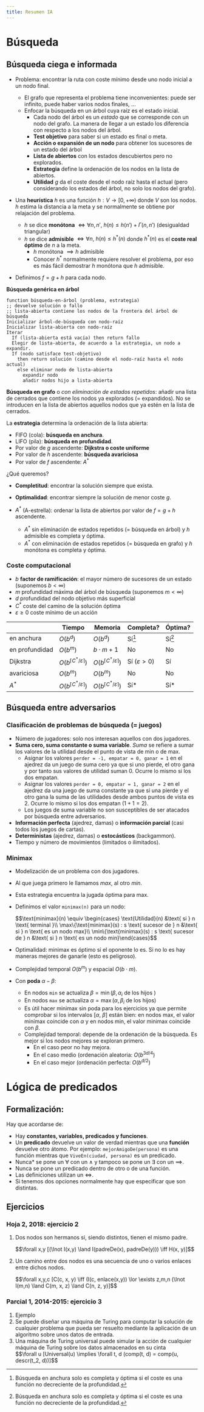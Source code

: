 ```yaml
---
title: Resumen IA
---
```

# Búsqueda

## Búsqueda ciega e informada

* Problema: encontrar la ruta con coste mínimo desde uno nodo inicial a un nodo final.
  * El grafo que representa el problema tiene inconvenientes: puede ser infinito, puede haber varios nodos finales, ...
  * Enfocar la búsqueda en un árbol cuya raíz es el estado inicial.
    * Cada nodo del árbol es un *estado* que se corresponde con un nodo del grafo. La manera de llegar a un estado los diferencia con respecto a los nodos del árbol.
    * **Test objetivo** para saber si un estado es final o meta.
    * **Acción o expansión de un nodo** para obtener los sucesores de un estado del árbol
    * **Lista de abiertos** con los estados descubiertos pero no explorados.
    * **Estrategia** define la ordenación de los nodos en la lista de abiertos.
    * **Utilidad** $g$ da el coste desde el nodo raíz hasta el actual (pero considerando los estados del árbol, no solo los nodos del grafo).

* Una **heurística** $h$ es una función $h : V \to [0, +\infty)$ donde $V$ son los nodos. $h$ estima la distancia a la meta y se normalmente se obtiene por relajación del problema.
  * $h$ se dice **monótona** $\iff \forall n, n',\ h(n) \leq h(n') + \Gamma(n, n')$ (desigualdad triangular)
  * $h$ se dice **admisible** $\iff \forall n,\ h(n) \leq h^\ast(n)$ donde $h^\ast(n)$ es el **coste real óptimo** de $n$ a la meta.
    * $h$ monótona $\implies h$ admisible
    * Conocer $h^\ast$ normalmente requiere resolver el problema, por eso es más fácil demostrar $h$ monótona que $h$ admisible.

* Definimos $f = g + h$ para cada nodo.

**Búsqueda genérica en árbol**

```
function búsqueda-en-árbol (problema, estrategia)
;; devuelve solución o fallo
;; lista-abierta contiene los nodos de la frontera del árbol de búsqueda
Inicializar árbol-de-búsqueda con nodo-raíz
Inicializar lista-abierta con nodo-raíz
Iterar
  If (lista-abierta está vacía) then return fallo
  Elegir de lista-abierta, de acuerdo a la estrategia, un nodo a expandir.
  If (nodo satisface test-objetivo)
    then return solución (camino desde el nodo-raíz hasta el nodo actual)
    else eliminar nodo de lista-abierta
      expandir nodo
      añadir nodos hijo a lista-abierta
```

**Búsqueda en grafo** o *con eliminación de estados repetidos*: añadir una lista
de cerrados que contiene los nodos ya explorados (= expandidos). No se
introducen en la lista de abiertos aquellos nodos que ya estén en la lista de
cerrados.


La **estrategia** determina la ordenación de la lista abierta:

* FIFO (cola): **búsqueda en anchura**.
* LIFO (pila): **búsqueda en profundidad**.
* Por valor de $g$ ascendente: **Dijkstra o coste uniforme**
* Por valor de $h$ ascendente: **búsqueda avariciosa**
* Por valor de $f$ ascendente: $A^\ast$

¿Qué queremos?

* **Completitud**: encontrar la solución siempre que exista.
* **Optimalidad**: encontrar siempre la solución de menor coste $g$.

* $A^\ast$ (A-estrella): ordenar la lista de abiertos por valor de $f = g + h$ ascendente.
  * $A^\ast$ sin eliminación de estados repetidos (= búsqueda en árbol) y $h$ admisible es completa y óptima.
  * $A^\ast$ con eliminación de estados repetidos (= búsqueda en grafo) y $h$ monótona es completa y óptima.

### Coste computacional

* $b$ **factor de ramificación**: el mayor número de sucesores de un estado (suponemos $b < \infty$)
* $m$ profundidad máxima del árbol de búsqueda (suponemos $m < \infty$)
* $d$ profundidad del nodo objetivo más superficial
* $C^\ast$ coste del camino de la solución óptima
* $\varepsilon \geq 0$ coste mínimo de un acción

<div class="table-responsive">

|                	| Tiempo                                   	| Memoria                                  	| Completa?              	| Óptima?           	|
|----------------	|------------------------------------------	|------------------------------------------	|------------------------	|-------------------	|
| en anchura     	| $O(b^d)$                                 	| $O(b^d)$                                 	| Sí[^optimidadbfs]      	| Sí[^optimidadbfs] 	|
| en profundidad 	| $O(b^m)$                                 	| $b\cdot m + 1$                           	| No                     	| No                	|
| Dijkstra       	| $O(b^{\lceil C^\ast/\varepsilon\rceil})$ 	| $O(b^{\lceil C^\ast/\varepsilon\rceil})$ 	| Sí ($\varepsilon > 0$) 	| Sí                	|
| avariciosa     	| $O(b^m)$                                 	| $O(b^m)$                                 	| No                     	| No                	|
| $A^\ast$       	| $O(b^{\lceil C^\ast/\varepsilon\rceil})$ 	| $O(b^{\lceil C^\ast/\varepsilon\rceil})$ 	| Sí*                    	| Sí*               	|

</div>

[^optimidadbfs]: Búsqueda en anchura solo es completa y óptima si el coste es una función no decreciente de la profundidad.


## Búsqueda entre adversarios

### Clasificación de problemas de búsqueda (= juegos)

* Número de jugadores: solo nos interesan aquellos con dos jugadores.
* **Suma cero, suma constante o suma variable**. *Suma* se refiere a sumar los valores de la utilidad desde el punto de vista de min o de max.
  * Asignar los valores `perder = -1, empatar = 0, ganar = 1` en el ajedrez da un juego de suma cero ya que si uno pierde, el otro gana y por tanto sus valores de utilidad suman 0. Ocurre lo mismo si los dos empatan.
  * Asignar los valores `perder = 0, empatar = 1, ganar = 2` en el ajedrez da una juego de suma constante ya que si una pierde y el otro gana la suma de las utilidades desde ambos puntos de vista es 2. Ocurre lo mismo si los dos empatan ($1+1 = 2$).
  * Los juegos de suma variable no son susceptibles de ser atacados por búsqueda entre adversarios.
* **Información perfecta** (ajedrez, damas) o **información parcial** (casi todos los juegos de cartas).
* **Deterministas** (ajedrez, damas) o **estocásticos** (backgammon).
* Tiempo y número de movimientos (limitados o ilimitados).

### Minimax

* Modelización de un problema con dos jugadores.
* Al que juega primero le llamamos *max*, al otro *min*.
* Esta estrategia encuentra la jugada óptima para max.
* Definimos el valor `minimax(n)` para un nodo:

  <div class="table-responsive">
  $$\text{minimax}(n) \equiv \begin{cases} \text{Utilidad}(n) &\text{ si } n \text{ terminal }\\
                                           \max\{\text{minimax}(s) : s \text{ sucesor de } n &\text{ si } n \text{ es un nodo max}\\
                                           \min\{\text{minimax}(s) : s \text{ sucesor de } n &\text{ si } n \text{ es un nodo min}\end{cases}$$
                                           </div>

* Optimalidad: minimax es óptimo si el oponente lo es. Si no lo es hay maneras mejores de ganarle (esto es peligroso).
* Complejidad temporal $O(b^m)$ y espacial $O(b\cdot m)$.
* Con **poda** $\alpha-\beta$:
  * En nodos `min` se actualiza $\beta = \min(\beta, \alpha_i \text{ de los hijos })$
  * En nodos `max` se actualiza $\alpha = \max(\alpha, \beta_i \text{ de los hijos})$
  * Es útil hacer minimax sin poda para los ejercicios ya que permite comprobar si los intervalos $[\alpha,\ \beta]$ están bien: en nodos max, el valor minimax coincide con $\alpha$ y en nodos min, el valor minimax coincide con $\beta$.
  * Complejidad temporal: depende de la ordenación de la búsqueda. Es mejor si los nodos mejores se exploran primero.
    * En el caso peor no hay mejora.
    * En el caso medio (ordenación aleatoria: $O(b^{3d/4})$
    * En el caso mejor (ordenación perfecta: $O(b^{d/2})$

# Lógica de predicados

## Formalización:

Hay que acordarse de:

* Hay **constantes, variables, predicados y funciones**.
* Un **predicado** devuelve un valor de verdad mientras que una **función** devuelve otro átomo. Por ejemplo: `mejorAmigoDe(persona)` es una función mientras que `ViveEn(ciudad, persona)` es un predicado.
* Nunca* se pone un $\forall$ con un $\land$ y tampoco se pone un $\exists$ con un $\implies$.
* Nunca se pone un predicado dentro de otro o de una función.
* Las definiciones utilizan un $\iff$.
* Si tenemos dos opciones normalmente hay que especificar que son distintas.

## Ejercicios

### Hoja 2, 2018: ejercicio 2

1. Dos nodos son hermanos si, siendo distintos, tienen el mismo padre.
   <div class="table-responsive">
   $$\forall x,y [(\lnot I(x,y) \land I(padreDe(x), padreDe(y))) \iff H(x, y)]$$
   </div>

2. Un camino entre dos nodos es una secuencia de uno o varios enlaces entre dichos nodos.
   <div class="table-responsive">
   $$\forall x,y,c [C(c, x, y) \iff (I(c, enlace(x,y)) \lor \exists z,m,n (\lnot I(m,n) \land C(m, x, z) \land C(n, z, y)]$$
   </div>

### Parcial 1, 2014-2015: ejercicio 3

1. Ejemplo
2. Se puede diseñar una máquina de Turing para computar la solución de cualquier problema que pueda ser resuelto mediante la aplicación de un algoritmo sobre unos datos de entrada.
3. Una máquina de Turing universal puede simular la acción de cualquier máquina de Turing sobre los datos almacenados en su cinta
   <div class="table-responsive">
   $$\forall u [Universal(u) \implies \forall t, d (comp(t, d) = comp(u, descr(t_2, d))]$$
   </div>
